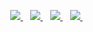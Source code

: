 <!--
**AlexanderBodin/alexanderbodin** is a ✨ _special_ ✨ repository because its `README.md` (this file) appears on your GitHub profile.

Here are some ideas to get you started:

- 🔭 I’m currently working on ...
- 🌱 I’m currently learning ...
- 👯 I’m looking to collaborate on ...
- 🤔 I’m looking for help with ...
- 💬 Ask me about ...
- 📫 How to reach me: ...
- 😄 Pronouns: ...
- ⚡ Fun fact: ...
-->

<p align="center">

<a href="https://www.linkedin.com/in/bodinalexander">
  <img src="https://img.shields.io/badge/linkedin-323330?style=for-the-badge&logo=linkedin&logoColor=white" />
</a>&nbsp;&nbsp;
<a href="https://www.xing.com/profile/Alexander_Bodin2">
  <img src="https://img.shields.io/badge/xing-323330?style=for-the-badge&logo=xing&logoColor=white" />
  </a>&nbsp;&nbsp;
<a href="https://www.twitter.com/alexanderbodin">
  <img src="https://img.shields.io/badge/twitter-323330?style=for-the-badge&logo=twitter&logoColor=white" />
</a>&nbsp;&nbsp;
<a href="https://www.keybase.io/alexanderbodin">
  <img src="https://img.shields.io/badge/keybase-323330?style=for-the-badge&logo=keybase&logoColor=white" />
</a>&nbsp;&nbsp;

</p>
